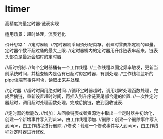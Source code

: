 # ltimer
高精度海量定时器-链表实现

适用场景：超时处理，流表老化

设计思路：
//定时器桶.
//定时器桶采用预分配内存，创建时需要指定桶的容量，定时器个数不超过桶的最大上限.
//定时器桶内的定时器用升序链表串起来，链表头部总是最近会超时的定时器.

//超时机制.
//每个定时器桶有一个工作线程.
//工作线程以固定频率触发，更新当前系统时间，并检查桶内是否有已超时的定时器，有则处理.
//工作线程监听的pipe读端有事件可读，读取出来并处理.

//定时器.
//超时时间用绝对时间.
//循环定时器超时，调用超时处理函数处理，完成后摘链，重新设置超时时间，再插入到升序链表尾部合适的位置.
//一次性定时器超时，调用超时处理函数处理，完成后摘链，放到回收链表.

//定时器的增删改.
//增加：从回收链表或者资源池中取出一个定时器并初始化，创建一个新增事件写入到pipe，由工作线程添加.
//删除：创建一个删除事件写入到pipe，由工作线程进行删除.
//修改：创建一个修改事件写入到pipe，由工作线程对定时器进行修改.

